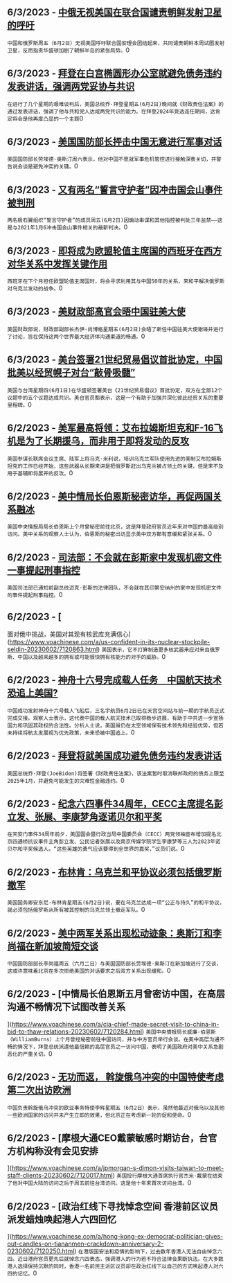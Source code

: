 
  ## 6/3/2023 - [中俄无视美国在联合国谴责朝鲜发射卫星的呼吁](https://www.voachinese.com/a/china-and-russia-ignore-us-call-at-un-to-condemn-north-korea-launch-20230602/7121345.html)
 ```中国和俄罗斯周五（6月2日）无视美国呼吁联合国安理会团结起来，共同谴责朝鲜本周试图发射卫星，反而指责华盛顿加剧了朝鲜半岛的紧张局势。```0
  ## 6/3/2023 - [拜登在白宫椭圆形办公室就避免债务违约发表讲话，强调两党妥协与共识](https://www.voachinese.com/a/biden-highlights-compromise-in-oval-office-remarks-on-us-avoiding-default-20230602/7121372.html)
 ```在进行了几个星期的艰难谈判后，美国总统乔·拜登星期五(6月2日)晚间就《财政责任法案》的通过发表讲话，强调了他与共和党人达成两党共识的能力。在拜登2024年竞选连任期间，这肯定将会是他再度凸显的一个主题```0
  ## 6/3/2023 - [美国国防部长抨击中国无意进行军事对话](https://www.voachinese.com/a/u-s-defense-chief-slams-china-for-lack-of-military-dialog-20230602/7121371.html)
 ```美国国防部长劳埃德·奥斯汀周六表示，他对中国不愿就军事危机管控进行接触深表关切，并警告说会谈是避免冲突的关键。```0
  ## 6/3/2023 - [又有两名“誓言守护者”因冲击国会山事件被判刑](https://www.voachinese.com/a/oath-keepers-convicted-of-storming-capitol-get-latest-extremist-sentencings-20230602/7121343.html)
 ```两名极右翼组织“誓言守护者”的成员周五(6月2日)因煽动串谋和其他指控被判处三年监禁——这是与2021年1月6冲击国会山事件相关的最新判决。```0
  ## 6/3/2023 - [即将成为欧盟轮值主席国的西班牙在西方对华关系中发挥关键作用](https://www.voachinese.com/a/spain-plays-key-role-for-west-in-relations-with-china-20230602/7121049.html)
 ```西班牙在下个月担任欧盟轮值主席国时，将会寻求利用其与中国50年的关系，来和平解决俄罗斯对乌克兰发动的战争。```0
  ## 6/3/2023 - [美财政部高官会晤中国驻美大使](https://www.voachinese.com/a/us-treasury-official-meets-with-china-s-new-ambassador-in-washington-20230602/7121331.html)
 ```美国财政部说，财政部副部长杰伊·尚博格星期五(6月2日)会晤了新任中国驻美大使谢锋并进行了讨论，旨在保持这两个世界最大经济体沟通渠道的畅通。```0
  ## 6/3/2023 - [美台签署21世纪贸易倡议首批协定，中国批美以经贸幌子对台“敲骨吸髓”](https://www.voachinese.com/a/us-taiwan-signed-trade-deal-which-beijing-said-it-strongly-opposes-20230602/7121058.html)
 ```美国与台湾星期四(6月1日)在华盛顿签署美台《21世纪贸易倡议》首批协定，双方在全部12个议题中的五个议题达成共识。美台官员都表示，这是一个有助于加强并深化彼此经贸关系的重要里程碑。```0
  ## 6/2/2023 - [美军最高将领：艾布拉姆斯坦克和F-16飞机是为了长期援乌，而非用于即将发动的反攻](https://www.voachinese.com/a/us-tanks-f-16s-part-of-long-term-aid-for-ukraine-not-upcoming-offensive-20230602/7121063.html)
 ```美国参谋长联席会议主席、陆军上将马克·米利说，培训乌克兰军队使用先进的美制艾布拉姆斯坦克的工作已经开始，这些武器从长期来讲是把俄罗斯赶出乌克兰被占领土的关键，但是来不及用于基辅即将展开的反攻。```0
  ## 6/2/2023 - [美中情局长伯恩斯秘密访华，再促两国关系融冰](https://www.voachinese.com/a/cia-dir-burns-secret-china-visit-shows-us-china-will-improve-relation-20230602/7120539.html)
 ```美国中央情报局局长伯恩斯上个月曾秘密前往北京，这是拜登政府官员近年来对中国的最高级别访问。美中关系的观察人士认为，伯恩斯的秘密出访显示美中双方都有意缓和紧张关系。```0
  ## 6/2/2023 - [司法部：不会就在彭斯家中发现机密文件一事提起刑事指控](https://www.voachinese.com/a/justice-dept-won-t-charge-pence-over-handling-of-classified-documents-20230602/7120987.html)
 ```美国司法部已通知前副总统迈克·彭斯的法律团队，不会就在其印第安纳州的家中发现机密文件的事件提起刑事指控。```0
  ## 6/2/2023 - [
面对俄中挑战，美国对其现有核武库充满信心](https://www.voachinese.com/a/us-confident-in-its-nuclear-stockpile-seldin-20230602/7120863.html)
 ```美国表示，它不打算制造更多核武器来应对来自俄罗斯、中国以及越来越多的拥有或可能很快拥有核能力的对手的威胁。```0
  ## 6/2/2023 - [神舟十六号完成载人任务　中国航天技术恐追上美国?](https://www.voachinese.com/a/china-launches-shenzhou-16-mission/7120934.html)
 ```中国成功发射神舟十六号载人飞船后，三名宇航员6月2日已在天宫空间站与前一期的宇航员正式完成交接。观察人士表示，这代表中国的载人航天技术已取得稳步进展，有助于中共进一步宣扬国力和巩固其政权的合法性。分析人士说，美国虽仍在太空领域保有技术领先和经验优势，但若未持续将航太发展视为优先政策，未来恐被中国追上。```0
  ## 6/2/2023 - [拜登将就美国成功避免债务违约发表讲话](https://www.voachinese.com/a/biden-to-deliver-remarks-on-us-avoiding-default-20230602/7120899.html)
 ```美国总统乔·拜登(JoeBiden)将签署《财政责任法案》，该法案暂时取消联邦政府的债务上限至2025年1月，并避免可能发生的灾难性金融违约。```0
  ## 6/2/2023 - [纪念六四事件34周年，CECC主席提名彭立发、张展、李康梦角逐诺贝尔和平奖](https://www.voachinese.com/a/us-cecc-china-tiananmen-34th-anniversary-20230602/7120834.html)
 ```在天安门事件34周年前夕，美国国会暨行政当局中国委员会（CECC）两党领袖宣布增加提名北京四通桥抗议事件主角彭立发、公民记者张展以及南京传媒学院学生李康梦等三人为2023年诺贝尔和平奖候选人。“这些英雄的勇气应该要得到全世界的嘉奖，”议员们说。```0
  ## 6/2/2023 - [布林肯：乌克兰和平协议必须包括俄罗斯撤军](https://www.voachinese.com/a/blinken-says-peace-deal-in-ukraine-must-include-russia-s-withdrawal-20230602/7120812.html)
 ```美国国务卿安东尼·布林肯星期五(6月2日)说，要在乌克兰达成一项“公正与持久”的和平协议，就必须包括俄罗斯从所有被其控制的乌克兰领土撤走军队。```0
  ## 6/2/2023 - [美中两军关系出现松动迹象：奥斯汀和李尚福在新加坡简短交谈](https://www.voachinese.com/a/us-chinese-defense-officials-talk-at-key-summit-20230602/7120243.html)
 ```中国国防部部长李尚福周五（六月二日）与美国国防部长劳埃德·奥斯汀在新加坡进行了交谈，这或许意味着北京在多次拒绝美国的对话要求之后双方关系出现缓和。```0
  ## 6/2/2023 - [中情局长伯恩斯五月曾密访中国，在高层沟通不畅情况下试图改善关系

 ](https://www.voachinese.com/a/cia-chief-made-secret-visit-to-china-in-bid-to-thaw-relations-20230602/7120284.html)
 ```美国中央情报局长威廉·伯恩斯（WilliamBurns）上个月曾经秘密前往中国访问，并与中方官员举行会谈。在美中高层沟通不畅的情况下，拜登总统派遣他最信赖的高层官员之一访问中国，表明了美国政府对美中关系急剧恶化的严重关切。```0
  ## 6/2/2023 - [无功而返， 斡旋俄乌冲突的中国特使考虑第二次出访欧洲](https://www.voachinese.com/a/china-weighs-next-ukraine-peace-mission-after-first-yields-little-progress-20230602/7120028.html)
 ```中国负责斡旋俄乌冲突的欧亚事务特使李辉星期五（6月2日）表示，虽然他最近对俄乌以及其他一些欧洲国家的访问并未产生立即的效果，但北京正在考虑新一轮的促和使命。```0
  ## 6/2/2023 - [摩根大通CEO戴蒙敏感时期访台，台官方机构称没有会见安排



](https://www.voachinese.com/a/jpmorgan-s-dimon-visits-taiwan-to-meet-staff-clients-20230602/7120017.html)
 ```美国投行摩根大通首席执行官杰米·戴蒙在结束了他对中国大陆的访问之后于周五前往台湾访问。这是他十年来首次访问台湾。```0
  ## 6/2/2023 - [政治红线下寻找悼念空间 香港前区议员派发蜡烛唤起港人六四回忆

](https://www.voachinese.com/a/hong-kong-ex-democrat-politician-gives-out-candles-on-tiananmen-crackdown-anniversary-2-0230602/7120250.html)
 ```在港版国安法和疫情的影响下，过去数年香港人无法自由悼念六四。近日港府官员更先后就悼念六四表态，强调港人的行为若不符合法律会果断执法。在大多数港人选择保持沉默的同时，香港一名前民主派区议员却在政治红线下以自己的方式唤起港人对六四的记忆。```0